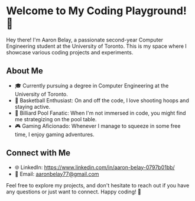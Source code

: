 # Welcome to My Coding Playground! 👋

Hey there! I'm Aaron Belay, a passionate second-year Computer Engineering student at the University of Toronto. This is my space where I showcase various coding projects and experiments.

## About Me
- 🎓 Currently pursuing a degree in Computer Engineering at the University of Toronto.
- 🏀 Basketball Enthusiast: On and off the code, I love shooting hoops and staying active.
- 🎱 Billiard Pool Fanatic: When I'm not immersed in code, you might find me strategizing on the pool table.
- 🎮 Gaming Aficionado: Whenever I manage to squeeze in some free time, I enjoy gaming adventures.


## Connect with Me
- 🌐 LinkedIn: https://www.linkedin.com/in/aaron-belay-0797b01bb/
- 📧 Email: aaronbelay77@gmail.com

Feel free to explore my projects, and don't hesitate to reach out if you have any questions or just want to connect. Happy coding! 🚀
